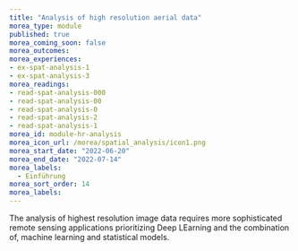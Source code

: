 ```yaml
---
title: "Analysis of high resolution aerial data"
morea_type: module
published: true
morea_coming_soon: false
morea_outcomes:
morea_experiences:
- ex-spat-analysis-1
- ex-spat-analysis-3
morea_readings:
- read-spat-analysis-000
- read-spat-analysis-00
- read-spat-analysis-0
- read-spat-analysis-2
- read-spat-analysis-1
morea_id: module-hr-analysis
morea_icon_url: /morea/spatial_analysis/icon1.png
morea_start_date: "2022-06-20"
morea_end_date: "2022-07-14"
morea_labels: 
  - Einführung
morea_sort_order: 14
morea_labels:
---
```



The analysis of highest resolution image data requires more sophisticated remote sensing applications prioritizing Deep LEarning and the combination of, machine learning and statistical models. 